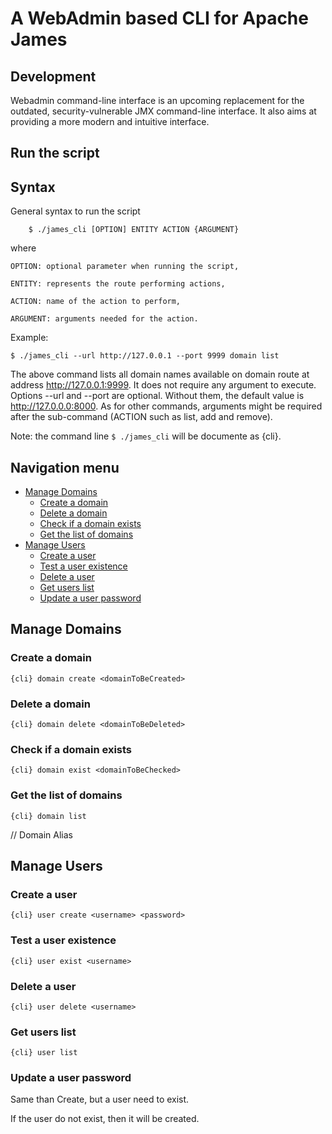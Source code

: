 # A WebAdmin based CLI for Apache James

## Development

Webadmin command-line interface is an upcoming replacement for the outdated, security-vulnerable JMX command-line interface. It also aims at providing a more modern and intuitive interface.

## Run the script

## Syntax

General syntax to run the script

        
        $ ./james_cli [OPTION] ENTITY ACTION {ARGUMENT}
        
where

    OPTION: optional parameter when running the script,
  
    ENTITY: represents the route performing actions,
  
    ACTION: name of the action to perform,
  
    ARGUMENT: arguments needed for the action.

Example: 
```
$ ./james_cli --url http://127.0.0.1 --port 9999 domain list
```

The above command lists all domain names available on domain route at address http://127.0.0.1:9999. 
It does not require any argument to execute. Options --url and --port are optional. Without them, the default value is http://127.0.0.0:8000.
As for other commands, arguments might be required after the sub-command (ACTION such as list, add and remove).

Note: the command line ```$ ./james_cli``` will be documente as {cli}.

## Navigation menu

- [Manage Domains]()
   - [Create a domain]()
   - [Delete a domain]()
   - [Check if a domain exists]()
   - [Get the list of domains]()
- [Manage Users]() 
   - [Create a user]()
   - [Test a user existence]()
   - [Delete a user]()
   - [Get users list]()
   - [Update a user password]()

## Manage Domains

### Create a domain

```
{cli} domain create <domainToBeCreated>
```

### Delete a domain

```
{cli} domain delete <domainToBeDeleted>
```

### Check if a domain exists

```
{cli} domain exist <domainToBeChecked>
```

### Get the list of domains

```
{cli} domain list
```

// Domain Alias

## Manage Users

### Create a user

```
{cli} user create <username> <password>
```

### Test a user existence

```
{cli} user exist <username>
```

### Delete a user

```
{cli} user delete <username>
```

### Get users list

```
{cli} user list
```

### Update a user password
Same than Create, but a user need to exist.

If the user do not exist, then it will be created.


